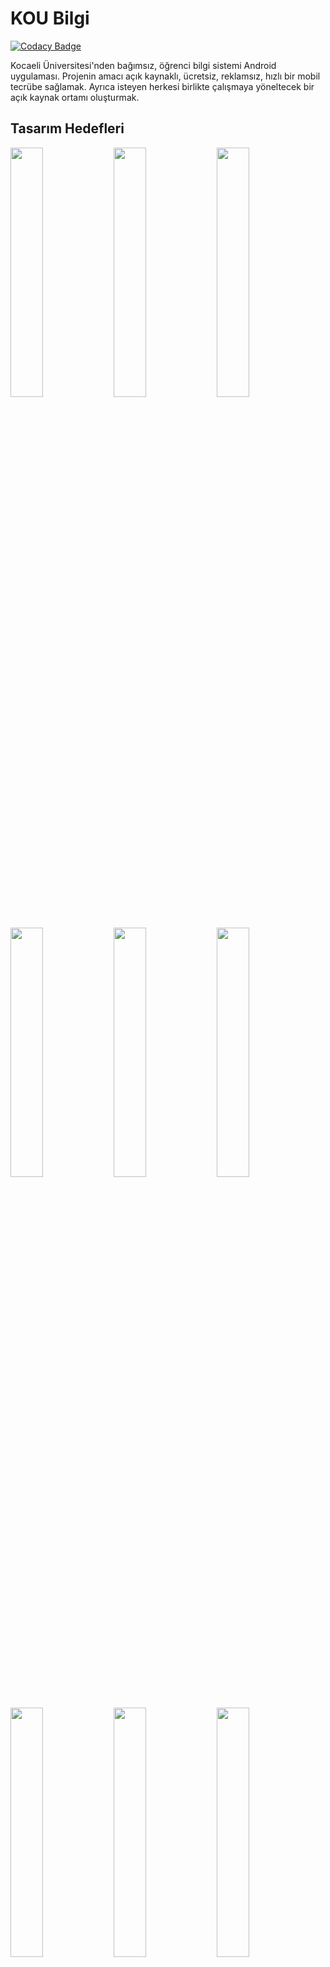 # KOU Bilgi

[![Codacy Badge](https://api.codacy.com/project/badge/Grade/7581209b58a44a9f8628ac962dde452b)](https://app.codacy.com/gh/yunusemregul/koubilgi?utm_source=github.com&utm_medium=referral&utm_content=yunusemregul/koubilgi&utm_campaign=Badge_Grade_Settings)

Kocaeli Üniversitesi'nden bağımsız, öğrenci bilgi sistemi Android uygulaması. Projenin amacı açık kaynaklı, ücretsiz, reklamsız, hızlı bir mobil tecrübe sağlamak. Ayrıca isteyen herkesi birlikte çalışmaya yöneltecek bir açık kaynak ortamı oluşturmak.

## Tasarım Hedefleri

<img src="https://github.com/yunusemregul/koubilgi/blob/master/tasar%C4%B1m-hedefleri/sayfalar/loading.png?raw=true" width="32%"> <img src="https://github.com/yunusemregul/koubilgi/blob/master/tasar%C4%B1m-hedefleri/sayfalar/giris.png?raw=true" width="32%"> <img src="https://github.com/yunusemregul/koubilgi/blob/master/tasar%C4%B1m-hedefleri/sayfalar/ana_menu.png?raw=true" width="32%">
<img src="https://github.com/yunusemregul/koubilgi/blob/master/tasar%C4%B1m-hedefleri/sayfalar/ana_menu___scrolling.png?raw=true" width="32%"> <img src="https://github.com/yunusemregul/koubilgi/blob/master/tasar%C4%B1m-hedefleri/sayfalar/not_bilgileri.png?raw=true" width="32%"> <img src="https://github.com/yunusemregul/koubilgi/blob/master/tasar%C4%B1m-hedefleri/sayfalar/ders_programi.png?raw=true" width="32%">
<img src="https://github.com/yunusemregul/koubilgi/blob/master/tasar%C4%B1m-hedefleri/sayfalar/genel_durum.png?raw=true" width="32%"> <img src="https://github.com/yunusemregul/koubilgi/blob/master/tasar%C4%B1m-hedefleri/sayfalar/harc_durumu.png?raw=true" width="32%"> <img src="https://github.com/yunusemregul/koubilgi/blob/master/tasar%C4%B1m-hedefleri/sayfalar/sinav_programi.png?raw=true" width="32%">
<img src="https://github.com/yunusemregul/koubilgi/blob/master/tasar%C4%B1m-hedefleri/sayfalar/ders_listesi.png?raw=true" width="32%"> <img src="https://github.com/yunusemregul/koubilgi/blob/master/tasar%C4%B1m-hedefleri/sayfalar/yemekhane.png?raw=true" width="32%"> <img src="https://github.com/yunusemregul/koubilgi/blob/master/tasar%C4%B1m-hedefleri/sayfalar/ayarlar.png?raw=true" width="32%"> 
<img src="https://github.com/yunusemregul/koubilgi/blob/master/tasar%C4%B1m-hedefleri/sayfalar/mesajlar.png?raw=true" width="32%"> <img src="https://github.com/yunusemregul/koubilgi/blob/master/tasar%C4%B1m-hedefleri/popuplar/basarili.png?raw=true" width="32%"> <img src="https://github.com/yunusemregul/koubilgi/blob/master/tasar%C4%B1m-hedefleri/popuplar/hata.png?raw=true" width="32%"> 
